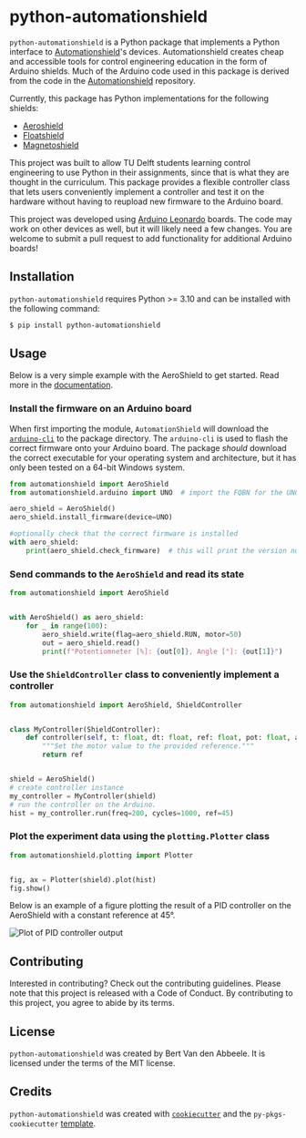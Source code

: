 # python-automationshield

`python-automationshield` is a Python package that implements a Python interface to [Automationshield](https://github.com/gergelytakacs/AutomationShield)'s devices. Automationshield creates cheap and accessible tools for control engineering education in the form of Arduino shields. Much of the Arduino code used in this package is derived from the code in the [Automationshield](https://github.com/gergelytakacs/AutomationShield) repository.

Currently, this package has Python implementations for the following shields:

- [Aeroshield](https://github.com/gergelytakacs/AutomationShield/wiki/AeroShield)
- [Floatshield](https://github.com/gergelytakacs/AutomationShield/wiki/FloatShield)
- [Magnetoshield](https://github.com/gergelytakacs/AutomationShield/wiki/MagnetoShield)

This project was built to allow TU Delft students learning control engineering to use Python in their assignments, since that is what they are thought in the curriculum. This package provides a flexible controller class that lets users conveniently implement a controller and test it on the hardware without having to reupload new firmware to the Arduino board.

This project was developed using [Arduino Leonardo](https://docs.arduino.cc/hardware/leonardo/) boards. The code may work on other devices as well, but it will likely need a few changes. You are welcome to submit a pull request to add functionality for additional Arduino boards!

## Installation

`python-automationshield` requires Python >= 3.10 and can be installed with the following command:

```bash
$ pip install python-automationshield
```

## Usage

<!-- - TODO: basic basic example, live plot visuals. link to examples -->
Below is a very simple example with the AeroShield to get started. Read more in the [documentation](https://python-automationshield.readthedocs.io).

### Install the firmware on an Arduino board

When first importing the module, `AutomationShield` will download the [`arduino-cli`](https://arduino.github.io/arduino-cli/) to the package directory. The `arduino-cli` is used to flash the correct firmware onto your Arduino board. The package _should_ download the correct executable for your operating system and architecture, but it has only been tested on a 64-bit Windows system.

```python
from automationshield import AeroShield
from automationshield.arduino import UNO  # import the FQBN for the UNO from the arduino module

aero_shield = AeroShield()
aero_shield.install_firmware(device=UNO)

#optionally check that the correct firmware is installed
with aero_shield:
    print(aero_shield.check_firmware)  # this will print the version number of the Arduino code if the firmware is correct and throw an exception otherwise.
```

### Send commands to the `AeroShield` and read its state

```python
from automationshield import AeroShield


with AeroShield() as aero_shield:
    for _ in range(100):
        aero_shield.write(flag=aero_shield.RUN, motor=50)
        out = aero_shield.read()
        print(f"Potentiomneter [%]: {out[0]}, Angle [°]: {out[1]}")
```

### Use the `ShieldController` class to conveniently implement a controller

```python
from automationshield import AeroShield, ShieldController


class MyController(ShieldController):
    def controller(self, t: float, dt: float, ref: float, pot: float, angle: float) -> float:
        """Set the motor value to the provided reference."""
        return ref


shield = AeroShield()
# create controller instance
my_controller = MyController(shield)
# run the controller on the Arduino.
hist = my_controller.run(freq=200, cycles=1000, ref=45)
```

### Plot the experiment data using the `plotting.Plotter` class

```python
from automationshield.plotting import Plotter


fig, ax = Plotter(shield).plot(hist)
fig.show()
```

Below is an example of a figure plotting the result of a PID controller on the AeroShield with a constant reference at 45°.

![Plot of PID controller output](https://gitlab.com/mrtreasurer/python-automationshield/-/raw/main/docs/images/pid_controller_output.png)

## Contributing

Interested in contributing? Check out the contributing guidelines. Please note that this project is released with a Code of Conduct. By contributing to this project, you agree to abide by its terms.

## License

`python-automationshield` was created by Bert Van den Abbeele. It is licensed under the terms of the MIT license.

## Credits

`python-automationshield` was created with [`cookiecutter`](https://cookiecutter.readthedocs.io/en/latest/) and the `py-pkgs-cookiecutter` [template](https://github.com/py-pkgs/py-pkgs-cookiecutter).
